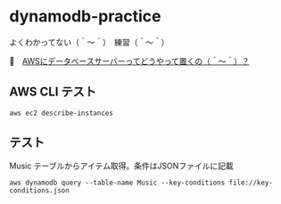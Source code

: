 # dynamodb-practice

よくわかってない（＾～＾）　練習（＾～＾）

📖　[AWSにデータベースサーバーってどうやって置くの（＾～＾）？](https://crieit.net/drafts/61890804402ea)  

## AWS CLI テスト

```shell
aws ec2 describe-instances
```

## テスト

Music テーブルからアイテム取得。条件はJSONファイルに記載

```shell
aws dynamodb query --table-name Music --key-conditions file://key-conditions.json
```
